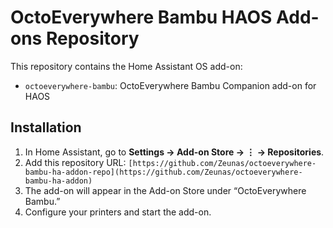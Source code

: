 # OctoEverywhere Bambu HAOS Add-ons Repository

This repository contains the Home Assistant OS add-on:

- `octoeverywhere-bambu`: OctoEverywhere Bambu Companion add-on for HAOS

## Installation

1. In Home Assistant, go to **Settings → Add-on Store → ⋮ → Repositories**.
2. Add this repository URL: `[https://github.com/Zeunas/octoeverywhere-bambu-ha-addon-repo](https://github.com/Zeunas/octoeverywhere-bambu-ha-addon)`
3. The add-on will appear in the Add-on Store under “OctoEverywhere Bambu.”
4. Configure your printers and start the add-on.
